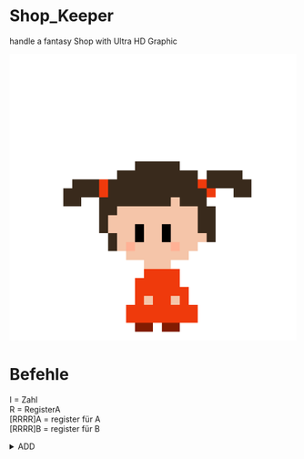 # Shop_Keeper
handle a fantasy Shop with Ultra HD Graphic 

![alt text](https://github.com/MarcDod/Shop_keeper/blob/master/core/assets/npc/npc/child0.png?raw=true)

# Befehle
I = Zahl <br>
R = RegisterA <br>
[RRRR]A = register für A <br>
[RRRR]B = register für B

<details closed>
  <summary>ADD</summary>
    0000 01II IIII [RRRR]A <br>
    A = A + I und c = 0 <br> 
    Wenn (A + I) >= 2^16 dann: c = 1 und A = 2^16 - (A + I) <br>
    Wenn (A + I) = 0 dann: z = 1 sonst: z = 0
</details>
